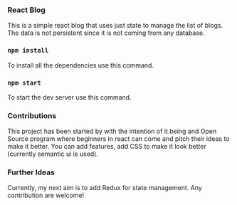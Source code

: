 ### React Blog

This is a simple react blog that uses just state to manage the list of blogs. The data is not persistent since it is not
coming from any database.

### `npm install`

To install all the dependencies use this command.

### `npm start`

To start the dev server use this command.

### Contributions

This project has been started by with the intention of it being and Open Source program where beginners in react can come
and pitch their ideas to make it better. You can add features, add CSS to make it look better (currently semantic ui is used).

### Further Ideas

Currently, my next aim is to add Redux for state management. Any contribution are welcome!
